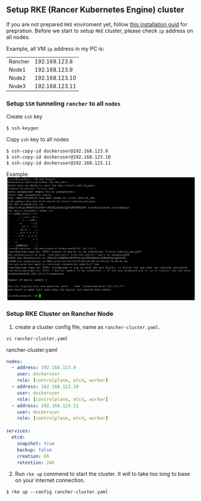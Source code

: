 ## Setup RKE (Rancer Kubernetes Engine) cluster

If you are not prepared `RKE` enviroment yet, follow [this installation guid](RKE_PREPARATION.md) for prepration. Before we start to setup `RKE` cluster, please check `ip` address on all nodes.

Example, all VM `ip` address in my PC is:
<table>
  <tr>
    <td>
      Rancher
    </td>
    <td>
      192.168.123.8
    </td>
  </tr>
  <tr>
    <td>
      Node1
    </td>
    <td>
      192.168.123.9
    </td>
  </tr>
  <tr>
    <td>
      Node2
    </td>
    <td>
      192.168.123.10
    </td>
  </tr>
  <tr>
    <td>
      Node3
    </td>
    <td>
      192.168.123.11
    </td>
  </tr>
</table>

### Setup `SSH` tunneling `rancher` to all `nodes`
Create `ssh` key
```
$ ssh-keygen
```
Copy `ssh` key to all nodes
```
$ ssh-copy-id dockeruser@192.168.123.9
$ ssh-copy-id dockeruser@192.168.123.10
$ ssh-copy-id dockeruser@192.168.123.11
```
Example:
![ssh-keygen](/ssh.png)

### Setup RKE Cluster on Rancher Node 
1. create a cluster config file, name as `rancher-cluster.yaml`.
```
vi rancher-cluster.yaml
```
rancher-cluster.yaml
```yaml
nodes:
  - address: 192.168.123.9
    user: dockeruser
    role: [controlplane, etcd, worker]
  - address: 192.168.123.10
    user: dockeruser
    role: [controlplane, etcd, worker]
  - address: 192.168.123.11
    user: dockeruser
    role: [controlplane, etcd, worker]

services:
  etcd:
    snapshot: true
    backup: false
    creation: 6h
    retention: 24h
```
2. Run `rke up` commend to start the cluster. It will to take too long to base on your internet connection.
```
$ rke up --config rancher-cluster.yaml
```


